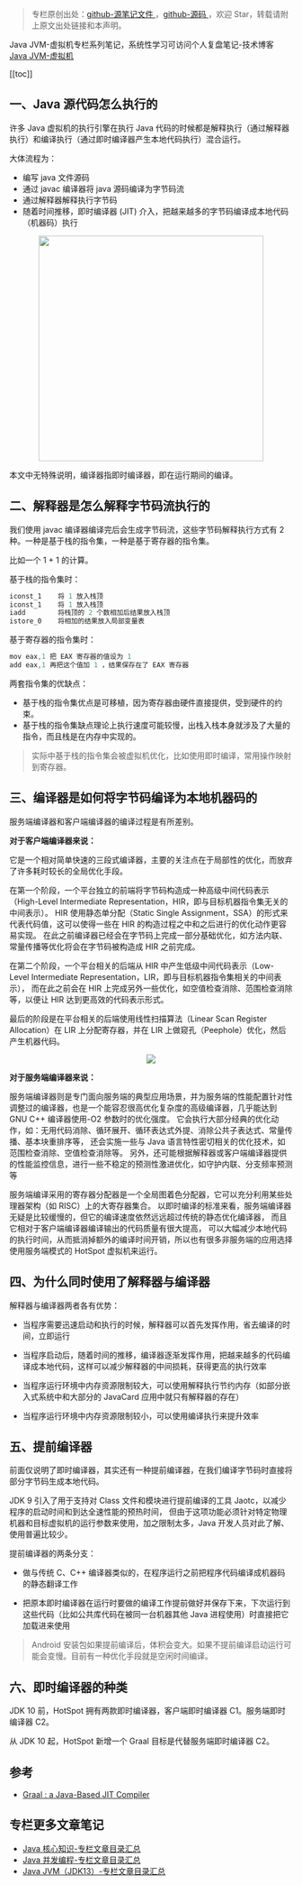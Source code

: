 > 专栏原创出处：[github-源笔记文件 ](https://github.com/GourdErwa/review-notes/tree/master/language/java-jvm) ，[github-源码 ](https://github.com/GourdErwa/java-advanced/tree/master/java-jvm)，欢迎 Star，转载请附上原文出处链接和本声明。

Java JVM-虚拟机专栏系列笔记，系统性学习可访问个人复盘笔记-技术博客 [Java JVM-虚拟机 ](https://review-notes.top/language/java-jvm/)

[[toc]]
## 一、Java 源代码怎么执行的
许多 Java 虚拟机的执行引擎在执行 Java 代码的时候都是解释执行（通过解释器执行）和编译执行（通过即时编译器产生本地代码执行）混合运行。

大体流程为：
- 编写 java 文件源码
- 通过 javac 编译器将 java 源码编译为字节码流
- 通过解释器解释执行字节码
- 随着时间推移，即时编译器 (JIT) 介入，把越来越多的字节码编译成本地代码（机器码）执行

<div align="center">
    <img src="https://ipic-review-notes.oss-cn-beijing.aliyuncs.com/2020-01-20-java-bytecode-pass2.png" height="400px">
</div>

本文中无特殊说明，编译器指即时编译器，即在运行期间的编译。

## 二、解释器是怎么解释字节码流执行的
我们使用 javac 编译器编译完后会生成字节码流，这些字节码解释执行方式有 2 种。一种是基于栈的指令集，一种是基于寄存器的指令集。

比如一个 1 + 1 的计算。

基于栈的指令集时：
```java
iconst_1    将 1 放入栈顶
iconst_1    将 1 放入栈顶
iadd        将栈顶的 2 个数相加后结果放入栈顶
istore_0    将相加的结果放入局部变量表
```

基于寄存器的指令集时：
```java
mov eax,1 把 EAX 寄存器的值设为 1
add eax,1 再把这个值加 1 ，结果保存在了 EAX 寄存器
```

两套指令集的优缺点：
- 基于栈的指令集优点是可移植，因为寄存器由硬件直接提供，受到硬件的约束。
- 基于栈的指令集缺点理论上执行速度可能较慢，出栈入栈本身就涉及了大量的指令，而且栈是在内存中实现的。

> 实际中基于栈的指令集会被虚拟机优化，比如使用即时编译，常用操作映射到寄存器。

## 三、编译器是如何将字节码编译为本地机器码的
服务端编译器和客户端编译器的编译过程是有所差别。

**对于客户端编译器来说：**

它是一个相对简单快速的三段式编译器，主要的关注点在于局部性的优化，而放弃了许多耗时较长的全局优化手段。 

在第一个阶段，一个平台独立的前端将字节码构造成一种高级中间代码表示（High-Level Intermediate Representation，HIR，即与目标机器指令集无关的中间表示）。
HIR 使用静态单分配（Static Single Assignment，SSA）的形式来代表代码值，这可以使得一些在 HIR 的构造过程之中和之后进行的优化动作更容易实现。
在此之前编译器已经会在字节码上完成一部分基础优化，如方法内联、常量传播等优化将会在字节码被构造成 HIR 之前完成。

在第二个阶段，一个平台相关的后端从 HIR 中产生低级中间代码表示（Low-Level Intermediate Representation，LIR，即与目标机器指令集相关的中间表示），
而在此之前会在 HIR 上完成另外一些优化，如空值检查消除、范围检查消除等，以便让 HIR 达到更高效的代码表示形式。 

最后的阶段是在平台相关的后端使用线性扫描算法（Linear Scan Register Allocation）在 LIR 上分配寄存器，并在 LIR 上做窥孔（Peephole）优化，然后产生机器代码。

<div align="center">
    <img src="https://blog-review-notes.oss-cn-beijing.aliyuncs.com/language/java-jvm/_images/Client-Compiler.png">
</div>

**对于服务端编译器来说：**

服务端编译器则是专门面向服务端的典型应用场景，并为服务端的性能配置针对性调整过的编译器，也是一个能容忍很高优化复杂度的高级编译器，几乎能达到 GNU C++ 编译器使用-O2 参数时的优化强度。
它会执行大部分经典的优化动作，如：无用代码消除、循环展开、循环表达式外提、消除公共子表达式、常量传播、基本块重排序等，
还会实施一些与 Java 语言特性密切相关的优化技术，如范围检查消除、空值检查消除等。
另外，还可能根据解释器或客户端编译器提供的性能监控信息，进行一些不稳定的预测性激进优化，如守护内联、分支频率预测等

服务端编译采用的寄存器分配器是一个全局图着色分配器，它可以充分利用某些处理器架构（如 RISC）上的大寄存器集合。
以即时编译的标准来看，服务端编译器无疑是比较缓慢的，但它的编译速度依然远远超过传统的静态优化编译器，
而且它相对于客户端编译器编译输出的代码质量有很大提高，
可以大幅减少本地代码的执行时间，从而抵消掉额外的编译时间开销，所以也有很多非服务端的应用选择使用服务端模式的 HotSpot 虚拟机来运行。

## 四、为什么同时使用了解释器与编译器

解释器与编译器两者各有优势：

- 当程序需要迅速启动和执行的时候，解释器可以首先发挥作用，省去编译的时间，立即运行

- 当程序启动后，随着时间的推移，编译器逐渐发挥作用，把越来越多的代码编译成本地代码，这样可以减少解释器的中间损耗，获得更高的执行效率

- 当程序运行环境中内存资源限制较大，可以使用解释执行节约内存（如部分嵌入式系统中和大部分的 JavaCard 应用中就只有解释器的存在）

- 当程序运行环境中内存资源限制较小，可以使用编译执行来提升效率

## 五、提前编译器
前面仅说明了即时编译器，其实还有一种提前编译器，在我们编译字节码时直接将部分字节码生成本地代码。

JDK 9 引入了用于支持对 Class 文件和模块进行提前编译的工具 Jaotc，以减少程序的启动时间和到达全速性能的预热时间，
但由于这项功能必须针对特定物理机器和目标虚拟机的运行参数来使用，加之限制太多，Java 开发人员对此了解、使用普遍比较少。

提前编译器的两条分支：
- 做与传统 C、C++ 编译器类似的，在程序运行之前把程序代码编译成机器码的静态翻译工作

- 把原本即时编译器在运行时要做的编译工作提前做好并保存下来，下次运行到这些代码（比如公共库代码在被同一台机器其他 Java 进程使用）时直接把它加载进来使用

> Android 安装包如果提前编译后，体积会变大。如果不提前编译启动运行可能会变慢。目前有一种优化手段就是空闲时间编译。

## 六、即时编译器的种类
JDK 10 前，HotSpot 拥有两款即时编译器，客户端即时编译器 C1。服务端即时编译器 C2。

从 JDK 10 起，HotSpot 新增一个 Graal 目标是代替服务端即时编译器 C2。

## 参考
- [Graal : a Java-Based JIT Compiler](https://docs.oracle.com/en/java/javase/13/vm/java-hotspot-virtual-machine-performance-enhancements.html#GUID-19475E49-11C6-43DF-B21F-DFEC436EC849)

## 专栏更多文章笔记
- [Java 核心知识-专栏文章目录汇总](https://gourderwa.blog.csdn.net/article/details/104020339)
- [Java 并发编程-专栏文章目录汇总](https://blog.csdn.net/xiaohulunb/article/details/103594468)
- [Java JVM（JDK13）-专栏文章目录汇总](https://blog.csdn.net/xiaohulunb/article/details/103828570)